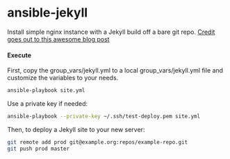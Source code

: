 ansible-jekyll
=============

Install simple nginx instance with a Jekyll build off a bare git repo.
[Credit goes out to this awesome blog post](https://www.digitalocean.com/community/tutorials/how-to-deploy-jekyll-blogs-with-git)

#### Execute

First, copy the group_vars/jekyll.yml to a local group_vars/jekyll.yml file and customize the variables to your needs.

```bash
ansible-playbook site.yml
```

Use a private key if needed:

```bash
ansible-playbook --private-key ~/.ssh/test-deploy.pem site.yml
```

Then, to deploy a Jekyll site to your new server:

```bash
git remote add prod git@example.org:repos/example-repo.git
git push prod master
```
